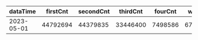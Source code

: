|dataTime|firstCnt|secondCnt|thirdCnt|fourCnt|winCnt|vrate|wrate|
|-|-|-|-|-|-|-|-|
|2023-05-01|44792694|44379835|33446400|7498586|6701045|0%|0%|